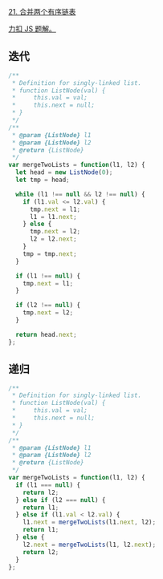 [21. 合并两个有序链表](https://leetcode-cn.com/problems/merge-two-sorted-lists/submissions/)

[力扣 JS 题解。](https://github.com/GuYueJiaJie/blog/blob/master/%E7%AE%97%E6%B3%95%E4%B8%8E%E6%95%B0%E6%8D%AE%E7%BB%93%E6%9E%84/README.md)

## 迭代

```javascript
/**
 * Definition for singly-linked list.
 * function ListNode(val) {
 *     this.val = val;
 *     this.next = null;
 * }
 */
/**
 * @param {ListNode} l1
 * @param {ListNode} l2
 * @return {ListNode}
 */
var mergeTwoLists = function(l1, l2) {
  let head = new ListNode(0);
  let tmp = head;

  while (l1 !== null && l2 !== null) {
    if (l1.val <= l2.val) {
      tmp.next = l1;
      l1 = l1.next;
    } else {
      tmp.next = l2;
      l2 = l2.next;
    }
    tmp = tmp.next;
  }

  if (l1 !== null) {
    tmp.next = l1;
  }

  if (l2 !== null) {
    tmp.next = l2;
  }

  return head.next;
};
```

## 递归

```javascript
/**
 * Definition for singly-linked list.
 * function ListNode(val) {
 *     this.val = val;
 *     this.next = null;
 * }
 */
/**
 * @param {ListNode} l1
 * @param {ListNode} l2
 * @return {ListNode}
 */
var mergeTwoLists = function(l1, l2) {
  if (l1 === null) {
    return l2;
  } else if (l2 === null) {
    return l1;
  } else if (l1.val < l2.val) {
    l1.next = mergeTwoLists(l1.next, l2);
    return l1;
  } else {
    l2.next = mergeTwoLists(l1, l2.next);
    return l2;
  }
};
```
